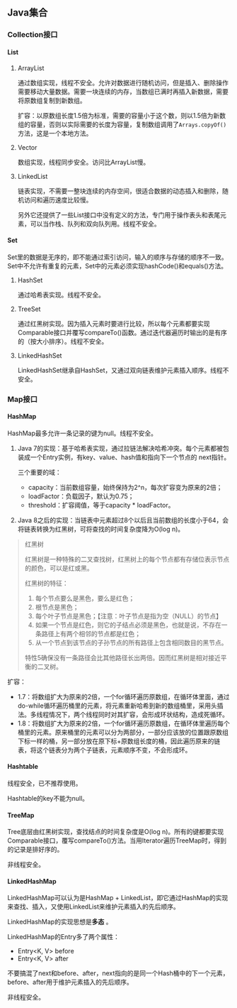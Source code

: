 ## Java集合

### Collection接口

#### List

1. ArrayList

   通过数组实现，线程不安全。允许对数据进行随机访问，但是插入、删除操作需要移动大量数据。需要一块连续的内存，当数组已满时再插入新数据，需要将原数组复制到新数组。

   扩容：以原数组长度1.5倍为标准，需要的容量小于这个数，则以1.5倍为新数组的容量，否则以实际需要的长度为容量，复制数组调用了`Arrays.copyOf()`方法，这是一个本地方法。

2. Vector

   数组实现，线程同步安全。访问比ArrayList慢。

3. LinkedList

   链表实现，不需要一整块连续的内存空间，很适合数据的动态插入和删除，随机访问和遍历速度比较慢。

   另外它还提供了一些List接口中没有定义的方法，专门用于操作表头和表尾元素，可以当作栈、队列和双向队列用。线程不安全。

#### Set

Set里的数据是无序的，即不能通过索引访问，输入的顺序与存储的顺序不一致。Set中不允许有重复的元素，Set中的元素必须实现hashCode()和equals()方法。

1. HashSet

   通过哈希表实现。线程不安全。

2. TreeSet

   通过红黑树实现。因为插入元素时要进行比较，所以每个元素都要实现Comparable接口并覆写compareTo()函数。通过迭代器遍历时输出的是有序的（按大小排序）。线程不安全。

3. LinkedHashSet

   LinkedHashSet继承自HashSet，又通过双向链表维护元素插入顺序。线程不安全。

### Map接口

#### HashMap

HashMap最多允许一条记录的键为null。线程不安全。

1. Java 7的实现：基于哈希表实现，通过拉链法解决哈希冲突。每个元素都被包装成一个Entry实例，有key、value、hash值和指向下一个节点的 next指针。

   三个重要的域：

   + capacity：当前数组容量，始终保持为2^n，每次扩容变为原来的2倍；
   + loadFactor：负载因子，默认为0.75；
   + threshold：扩容阈值，等于capacity * loadFactor。

2. Java 8之后的实现：当链表中元素超过8个以后且当前数组的长度小于64，会将链表转换为红黑树，可将查找的时间复杂度降为O(log n)。

> 红黑树
>
> 红黑树是一种特殊的二叉查找树，红黑树上的每个节点都有存储位表示节点的颜色，可以是红或黑。
>
> 红黑树的特征：
>
> 1. 每个节点要么是黑色，要么是红色；
> 2. 根节点是黑色；
> 3. 每个叶子节点是黑色；【注意：叶子节点是指为空（NULL）的节点】
> 4. 如果一个节点是红色，则它的子结点必须是黑色，也就是说，不存在一条路径上有两个相邻的节点都是红色；
> 5. 从一个节点到该节点的子孙节点的所有路径上包含相同数目的黑节点。
>
> 特性5确保没有一条路径会比其他路径长出两倍。因而红黑树是相对接近平衡的二叉树。

扩容：

+ 1.7：将数组扩大为原来的2倍，一个for循环遍历原数组，在循环体里面，通过do-while循环遍历桶里的元素，将元素重新哈希到新的数组桶里，采用头插法。多线程情况下，两个线程同时对其扩容，会形成环状结构，造成死循环。
+ 1.8：将数组扩大为原来的2倍，一个for循环遍历原数组，在循环体里遍历每个桶里的元素。原来桶里的元素可以分为两部分，一部分应该放的位置跟原数组下标一样的桶，另一部分放在原下标+原数组长度的桶，因此遍历原来的链表，将这个链表分为两个子链表，元素顺序不变，不会形成环。

#### Hashtable

线程安全，已不推荐使用。

Hashtable的key不能为null。

#### TreeMap

Tree底层由红黑树实现，查找结点的时间复杂度是O(log n)。所有的键都要实现Comparable接口，覆写compareTo()方法。当用Iterator遍历TreeMap时，得到的记录是排好序的。

非线程安全。

#### LinkedHashMap

LinkedHashMap可以认为是HashMap + LinkedList，即它通过HashMap的实现来查找、插入，又使用LinkedList来维护元素插入的先后顺序。

LinkedHashMap的实现思想是**多态** 。

LinkedHashMap的Entry多了两个属性：

+ Entry<K, V> before
+ Entry<K, V> after

不要搞混了next和before、after，next指向的是同一个Hash桶中的下一个元素，before、after用于维护元素插入的先后顺序。

非线程安全。